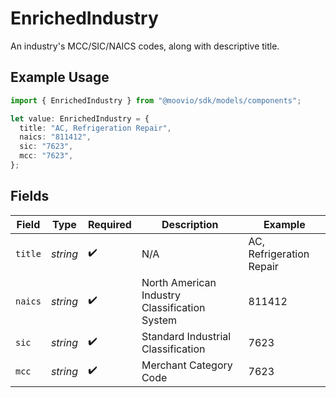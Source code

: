 # EnrichedIndustry

An industry's MCC/SIC/NAICS codes, along with descriptive title.

## Example Usage

```typescript
import { EnrichedIndustry } from "@moovio/sdk/models/components";

let value: EnrichedIndustry = {
  title: "AC, Refrigeration Repair",
  naics: "811412",
  sic: "7623",
  mcc: "7623",
};
```

## Fields

| Field                                         | Type                                          | Required                                      | Description                                   | Example                                       |
| --------------------------------------------- | --------------------------------------------- | --------------------------------------------- | --------------------------------------------- | --------------------------------------------- |
| `title`                                       | *string*                                      | :heavy_check_mark:                            | N/A                                           | AC, Refrigeration Repair                      |
| `naics`                                       | *string*                                      | :heavy_check_mark:                            | North American Industry Classification System | 811412                                        |
| `sic`                                         | *string*                                      | :heavy_check_mark:                            | Standard Industrial Classification            | 7623                                          |
| `mcc`                                         | *string*                                      | :heavy_check_mark:                            | Merchant Category Code                        | 7623                                          |